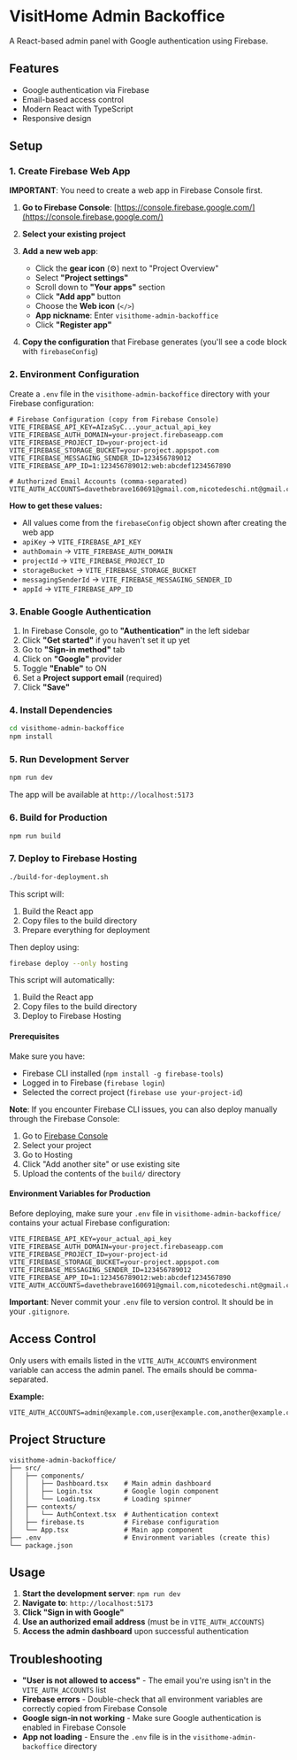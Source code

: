 # VisitHome Admin Backoffice

A React-based admin panel with Google authentication using Firebase.

## Features

- Google authentication via Firebase
- Email-based access control
- Modern React with TypeScript
- Responsive design

## Setup

### 1. Create Firebase Web App

**IMPORTANT**: You need to create a web app in Firebase Console first.

1. **Go to Firebase Console**: [https://console.firebase.google.com/](https://console.firebase.google.com/)
2. **Select your existing project**
3. **Add a new web app**:
   - Click the **gear icon** (⚙️) next to "Project Overview"
   - Select **"Project settings"**
   - Scroll down to **"Your apps"** section
   - Click **"Add app"** button
   - Choose the **Web icon** (`</>`)
   - **App nickname**: Enter `visithome-admin-backoffice`
   - Click **"Register app"**

4. **Copy the configuration** that Firebase generates (you'll see a code block with `firebaseConfig`)

### 2. Environment Configuration

Create a `.env` file in the `visithome-admin-backoffice` directory with your Firebase configuration:

```env
# Firebase Configuration (copy from Firebase Console)
VITE_FIREBASE_API_KEY=AIzaSyC...your_actual_api_key
VITE_FIREBASE_AUTH_DOMAIN=your-project.firebaseapp.com
VITE_FIREBASE_PROJECT_ID=your-project-id
VITE_FIREBASE_STORAGE_BUCKET=your-project.appspot.com
VITE_FIREBASE_MESSAGING_SENDER_ID=123456789012
VITE_FIREBASE_APP_ID=1:123456789012:web:abcdef1234567890

# Authorized Email Accounts (comma-separated)
VITE_AUTH_ACCOUNTS=davethebrave160691@gmail.com,nicotedeschi.nt@gmail.com
```

**How to get these values:**
- All values come from the `firebaseConfig` object shown after creating the web app
- `apiKey` → `VITE_FIREBASE_API_KEY`
- `authDomain` → `VITE_FIREBASE_AUTH_DOMAIN`
- `projectId` → `VITE_FIREBASE_PROJECT_ID`
- `storageBucket` → `VITE_FIREBASE_STORAGE_BUCKET`
- `messagingSenderId` → `VITE_FIREBASE_MESSAGING_SENDER_ID`
- `appId` → `VITE_FIREBASE_APP_ID`

### 3. Enable Google Authentication

1. In Firebase Console, go to **"Authentication"** in the left sidebar
2. Click **"Get started"** if you haven't set it up yet
3. Go to **"Sign-in method"** tab
4. Click on **"Google"** provider
5. Toggle **"Enable"** to ON
6. Set a **Project support email** (required)
7. Click **"Save"**

### 4. Install Dependencies

```bash
cd visithome-admin-backoffice
npm install
```

### 5. Run Development Server

```bash
npm run dev
```

The app will be available at `http://localhost:5173`

### 6. Build for Production

```bash
npm run build
```

### 7. Deploy to Firebase Hosting

```bash
./build-for-deployment.sh
```

This script will:
1. Build the React app
2. Copy files to the build directory
3. Prepare everything for deployment

Then deploy using:
```bash
firebase deploy --only hosting
```

This script will automatically:
1. Build the React app
2. Copy files to the build directory
3. Deploy to Firebase Hosting

#### Prerequisites

Make sure you have:
- Firebase CLI installed (`npm install -g firebase-tools`)
- Logged in to Firebase (`firebase login`)
- Selected the correct project (`firebase use your-project-id`)

**Note**: If you encounter Firebase CLI issues, you can also deploy manually through the Firebase Console:
1. Go to [Firebase Console](https://console.firebase.google.com/)
2. Select your project
3. Go to Hosting
4. Click "Add another site" or use existing site
5. Upload the contents of the `build/` directory

#### Environment Variables for Production

Before deploying, make sure your `.env` file in `visithome-admin-backoffice/` contains your actual Firebase configuration:

```env
VITE_FIREBASE_API_KEY=your_actual_api_key
VITE_FIREBASE_AUTH_DOMAIN=your-project.firebaseapp.com
VITE_FIREBASE_PROJECT_ID=your-project-id
VITE_FIREBASE_STORAGE_BUCKET=your-project.appspot.com
VITE_FIREBASE_MESSAGING_SENDER_ID=123456789012
VITE_FIREBASE_APP_ID=1:123456789012:web:abcdef1234567890
VITE_AUTH_ACCOUNTS=davethebrave160691@gmail.com,nicotedeschi.nt@gmail.com
```

**Important**: Never commit your `.env` file to version control. It should be in your `.gitignore`.

## Access Control

Only users with emails listed in the `VITE_AUTH_ACCOUNTS` environment variable can access the admin panel. The emails should be comma-separated.

**Example:**
```env
VITE_AUTH_ACCOUNTS=admin@example.com,user@example.com,another@example.com
```

## Project Structure

```
visithome-admin-backoffice/
├── src/
│   ├── components/
│   │   ├── Dashboard.tsx    # Main admin dashboard
│   │   ├── Login.tsx        # Google login component
│   │   └── Loading.tsx      # Loading spinner
│   ├── contexts/
│   │   └── AuthContext.tsx  # Authentication context
│   ├── firebase.ts          # Firebase configuration
│   └── App.tsx              # Main app component
├── .env                     # Environment variables (create this)
└── package.json
```

## Usage

1. **Start the development server**: `npm run dev`
2. **Navigate to**: `http://localhost:5173`
3. **Click "Sign in with Google"**
4. **Use an authorized email address** (must be in `VITE_AUTH_ACCOUNTS`)
5. **Access the admin dashboard** upon successful authentication

## Troubleshooting

- **"User is not allowed to access"** - The email you're using isn't in the `VITE_AUTH_ACCOUNTS` list
- **Firebase errors** - Double-check that all environment variables are correctly copied from Firebase Console
- **Google sign-in not working** - Make sure Google authentication is enabled in Firebase Console
- **App not loading** - Ensure the `.env` file is in the `visithome-admin-backoffice` directory